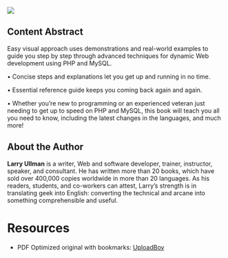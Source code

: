 ![](https://images-cn.ssl-images-amazon.com/images/I/51ywj144QsL.jpg)

## Content Abstract

Easy visual approach uses demonstrations and real-world examples to guide you step by step through advanced techniques for dynamic Web development using PHP and MySQL.


• Concise steps and explanations let you get up and running in no time.


• Essential reference guide keeps you coming back again and again.


• Whether you’re new to programming or an experienced veteran just needing to get up to speed on PHP and MySQL, this book will teach you all you need to know, including the latest changes in the languages, and much more!

## About the Author

**Larry Ullman** is a writer, Web and software developer, trainer, instructor, speaker, and consultant. He has written more than 20 books, which have sold over 400,000 copies worldwide in more than 20 languages. As his readers, students, and co-workers can attest, Larry’s strength is in translating geek into English: converting the technical and arcane into something comprehensible and useful. 

# Resources

* PDF Optimized original with bookmarks: [UploadBoy](http://uploadboy.me/b755pwmnmrix/%5B2017-11%5D%20PHP%20and%20MySQL%20for%20Dynamic%20Web%20Sites_Visual%20QuickPro%20Guide%20(5th%20Edition)_Optimized%20original%20with%20bookmarks.pdf.html)
